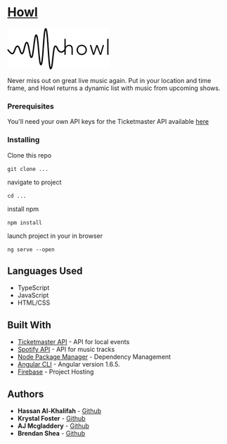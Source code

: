 # [Howl](https://howl-music.firebaseapp.com/)

![howl-logo](https://github.com/Eucile/gig-finder/blob/master/howlreadme.png)

Never miss out on great live music again. Put in your location and time frame, and Howl returns a dynamic list with music from upcoming shows.

### Prerequisites

You'll need your own API keys for the Ticketmaster API available [here](https://developer.ticketmaster.com/)


### Installing

Clone this repo

```
git clone ...
```

navigate to project

```
cd ...
```

install npm

```
npm install
```

launch project in your in browser

```
ng serve --open
```
## Languages Used

* TypeScript
* JavaScript
* HTML/CSS

## Built With

* [Ticketmaster API](https://developer.ticketmaster.com/) - API for local events
* [Spotify API](https://developer.spotify.com/documentation/web-api/) - API for music tracks
* [Node Package Manager](https://www.npmjs.com/) - Dependency Management
* [Angular CLI](https://github.com/angular/angular-cli) - Angular version 1.6.5.
* [Firebase](https://firebase.google.com/) - Project Hosting

## Authors

* **Hassan Al-Khalifah** - [Github](https://github.com/hassan-a-alkhalifah)
* **Krystal Foster** - [Github](https://github.com/eucile)
* **AJ Mcgladdery** - [Github](https://github.com/amcgladd)
* **Brendan Shea** - [Github](https://github.com/https://github.com/bjrshea)
